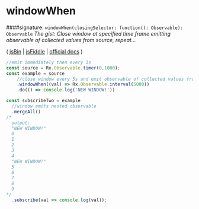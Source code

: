 # windowWhen
####signature: `windowWhen(closingSelector: function(): Observable): Observable`
*The gist: Close window at specified time frame emitting observable of collected values from source, repeat...*

( [jsBin](http://jsbin.com/tuhaposemo/edit?js,console) | [jsFiddle](https://jsfiddle.net/qg6qfqLz/47/) | [official docs](http://reactivex.io/rxjs/class/es6/Observable.js~Observable.html#instance-method-windowWhen) )

```js
//emit immediately then every 1s
const source = Rx.Observable.timer(0,1000);
const example = source
    //close window every 5s and emit observable of collected values from source
    .windowWhen((val) => Rx.Observable.interval(5000))
    .do(() => console.log('NEW WINDOW!'))

const subscribeTwo = example 
  //window emits nested observable
  .mergeAll()
/*
  output:
  "NEW WINDOW!"
  0
  1
  2
  3
  4
  "NEW WINDOW!"
  5
  6
  7
  8
  9
*/
  .subscribe(val => console.log(val));
```